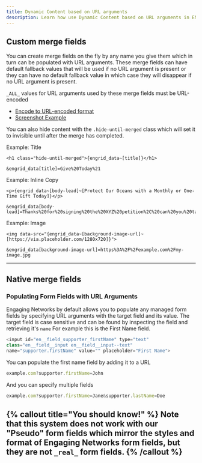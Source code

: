 ```yaml
---
title: Dynamic Content based on URL arguments
description: Learn how use Dynamic Content based on URL arguments in ENgrid.
---
```


## Custom merge fields

You can create merge fields on the fly by any name you give them which in turn can be populated with URL arguments. These merge fields can have default fallback values that will be used if no URL argument is present or they can have no default fallback value in which case they will disappear if no URL argument is present.

`_ALL_` values for URL arguments used by these merge fields must be URL-encoded

- [Encode to URL-encoded format](https://www.urlencoder.org/)
- [Screenshot Example](https://share.cleanshot.com/PO83Qf)

You can also hide content with the `.hide-until-merged` class which will set it to invisible until after the merge has completed.

Example: Title

```
<h1 class="hide-until-merged">{engrid_data~[title]}</h1>

&engrid_data[title]=Give%20Today%21
```

Example: Inline Copy

```
<p>{engrid_data~[body-lead]~[Protect Our Oceans with a Monthly or One-Time Gift Today]}</p>

&engrid_data[body-lead]=Thanks%20for%20signing%20the%20XYZ%20petition%2C%20can%20you%20take%20one%20more%20step%20and%20do%20this%3F
```

Example: Image

```
<img data-src="{engrid_data~[background-image-url]~[https://via.placeholder.com/1280x720]}">

&engrid_data[background-image-url]=https%3A%2F%2Fexample.com%2Fmy-image.jpg
```

---

## Native merge fields

### Populating Form Fields with URL Arguments

Engaging Networks by default allows you to populate any managed form fields by specifying URL arguments with the target field and its value. The target field is case sensitive and can be found by inspecting the field and retrieving it's `name` For example this is the First Name field.

```javascript
<input id="en__field_supporter_firstName" type="text" 
class="en__field__input en__field__input--text" 
name="supporter.firstName" value="" placeholder="First Name">
```

You can populate the first name field by adding it to a URL

```javascript
example.com?supporter.firstName=John
```


And you can specify multiple fields


```javascript
example.com?supporter.firstName=Jane&supporter.lastName=Doe
```

{% callout title="You should know!" %}
Note that this system does not work with our "Pseudo" form fields which mirror the styles and format of Engaging Networks form fields, but they are not `_real_` form fields.
{% /callout %}
---
